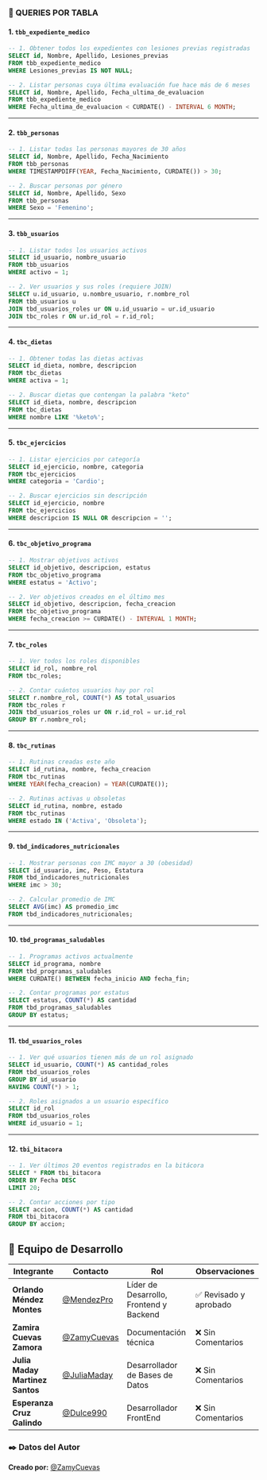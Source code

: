 
### 📄 QUERIES POR TABLA

#### 1. `tbb_expediente_medico`
```sql
-- 1. Obtener todos los expedientes con lesiones previas registradas
SELECT id, Nombre, Apellido, Lesiones_previas
FROM tbb_expediente_medico
WHERE Lesiones_previas IS NOT NULL;

-- 2. Listar personas cuya última evaluación fue hace más de 6 meses
SELECT id, Nombre, Apellido, Fecha_ultima_de_evaluacion
FROM tbb_expediente_medico
WHERE Fecha_ultima_de_evaluacion < CURDATE() - INTERVAL 6 MONTH;
```

---

#### 2. `tbb_personas`
```sql
-- 1. Listar todas las personas mayores de 30 años
SELECT id, Nombre, Apellido, Fecha_Nacimiento
FROM tbb_personas
WHERE TIMESTAMPDIFF(YEAR, Fecha_Nacimiento, CURDATE()) > 30;

-- 2. Buscar personas por género
SELECT id, Nombre, Apellido, Sexo
FROM tbb_personas
WHERE Sexo = 'Femenino';
```

---

#### 3. `tbb_usuarios`
```sql
-- 1. Listar todos los usuarios activos
SELECT id_usuario, nombre_usuario
FROM tbb_usuarios
WHERE activo = 1;

-- 2. Ver usuarios y sus roles (requiere JOIN)
SELECT u.id_usuario, u.nombre_usuario, r.nombre_rol
FROM tbb_usuarios u
JOIN tbd_usuarios_roles ur ON u.id_usuario = ur.id_usuario
JOIN tbc_roles r ON ur.id_rol = r.id_rol;
```

---

#### 4. `tbc_dietas`
```sql
-- 1. Obtener todas las dietas activas
SELECT id_dieta, nombre, descripcion
FROM tbc_dietas
WHERE activa = 1;

-- 2. Buscar dietas que contengan la palabra "keto"
SELECT id_dieta, nombre, descripcion
FROM tbc_dietas
WHERE nombre LIKE '%keto%';
```

---

#### 5. `tbc_ejercicios`
```sql
-- 1. Listar ejercicios por categoría
SELECT id_ejercicio, nombre, categoria
FROM tbc_ejercicios
WHERE categoria = 'Cardio';

-- 2. Buscar ejercicios sin descripción
SELECT id_ejercicio, nombre
FROM tbc_ejercicios
WHERE descripcion IS NULL OR descripcion = '';
```

---

#### 6. `tbc_objetivo_programa`
```sql
-- 1. Mostrar objetivos activos
SELECT id_objetivo, descripcion, estatus
FROM tbc_objetivo_programa
WHERE estatus = 'Activo';

-- 2. Ver objetivos creados en el último mes
SELECT id_objetivo, descripcion, fecha_creacion
FROM tbc_objetivo_programa
WHERE fecha_creacion >= CURDATE() - INTERVAL 1 MONTH;
```

---

#### 7. `tbc_roles`
```sql
-- 1. Ver todos los roles disponibles
SELECT id_rol, nombre_rol
FROM tbc_roles;

-- 2. Contar cuántos usuarios hay por rol
SELECT r.nombre_rol, COUNT(*) AS total_usuarios
FROM tbc_roles r
JOIN tbd_usuarios_roles ur ON r.id_rol = ur.id_rol
GROUP BY r.nombre_rol;
```

---

#### 8. `tbc_rutinas`
```sql
-- 1. Rutinas creadas este año
SELECT id_rutina, nombre, fecha_creacion
FROM tbc_rutinas
WHERE YEAR(fecha_creacion) = YEAR(CURDATE());

-- 2. Rutinas activas u obsoletas
SELECT id_rutina, nombre, estado
FROM tbc_rutinas
WHERE estado IN ('Activa', 'Obsoleta');
```

---

#### 9. `tbd_indicadores_nutricionales`
```sql
-- 1. Mostrar personas con IMC mayor a 30 (obesidad)
SELECT id_usuario, imc, Peso, Estatura
FROM tbd_indicadores_nutricionales
WHERE imc > 30;

-- 2. Calcular promedio de IMC
SELECT AVG(imc) AS promedio_imc
FROM tbd_indicadores_nutricionales;
```

---

#### 10. `tbd_programas_saludables`
```sql
-- 1. Programas activos actualmente
SELECT id_programa, nombre
FROM tbd_programas_saludables
WHERE CURDATE() BETWEEN fecha_inicio AND fecha_fin;

-- 2. Contar programas por estatus
SELECT estatus, COUNT(*) AS cantidad
FROM tbd_programas_saludables
GROUP BY estatus;
```

---

#### 11. `tbd_usuarios_roles`
```sql
-- 1. Ver qué usuarios tienen más de un rol asignado
SELECT id_usuario, COUNT(*) AS cantidad_roles
FROM tbd_usuarios_roles
GROUP BY id_usuario
HAVING COUNT(*) > 1;

-- 2. Roles asignados a un usuario específico
SELECT id_rol
FROM tbd_usuarios_roles
WHERE id_usuario = 1;
```

---

#### 12. `tbi_bitacora`
```sql
-- 1. Ver últimos 20 eventos registrados en la bitácora
SELECT * FROM tbi_bitacora
ORDER BY Fecha DESC
LIMIT 20;

-- 2. Contar acciones por tipo
SELECT accion, COUNT(*) AS cantidad
FROM tbi_bitacora
GROUP BY accion;
```

## 👥 Equipo de Desarrollo  

| Integrante | Contacto | Rol | Observaciones |
|------------|----------|----------------------------|------------------|
| **Orlando Méndez Montes** | [@MendezPro](https://github.com/MendezPro) | Líder de Desarrollo, Frontend y Backend | ✅ Revisado y aprobado |
| **Zamira Cuevas Zamora** | [@ZamyCuevas](https://github.com/ZamyCuevas) | Documentación técnica | ❌ Sin Comentarios |
| **Julia Maday Martinez Santos** | [@JuliaMaday](https://github.com/JuliaMaday) | Desarrollador de Bases de Datos | ❌ Sin Comentarios |
| **Esperanza Cruz Galindo** | [@Dulce990](https://github.com/Dulce990) | Desarrollador FrontEnd | ❌ Sin Comentarios |

### ✒️ **Datos del Autor**

**Creado por:** [@ZamyCuevas](https://github.com/ZamyCuevas)
